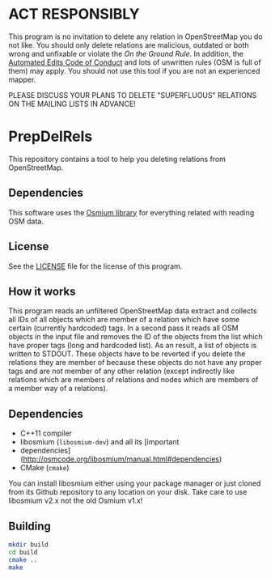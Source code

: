 # ACT RESPONSIBLY

This program is no invitation to delete any relation in OpenStreetMap you do
not like. You should only delete relations are malicious, outdated or both
wrong and unfixable or violate the *On the Ground Rule*. In addition, the
[Automated Edits Code of
Conduct](http://wiki.openstreetmap.org/wiki/Automated_Edits) and lots of
unwritten rules (OSM is full of them) may apply. You should not use this tool
if you are not an experienced mapper. 

PLEASE DISCUSS YOUR PLANS TO DELETE "SUPERFLUOUS" RELATIONS ON THE MAILING
LISTS IN ADVANCE!

# PrepDelRels

This repository contains a tool to help you deleting relations from OpenStreetMap.


## Dependencies
This software uses the [Osmium library](https://github.com/osmcode/libosmium)
for everything related with reading OSM data.


## License

See the [LICENSE](LICENSE) file for the license of this program.


## How it works

This program reads an unfiltered OpenStreetMap data extract and collects all
IDs of all objects which are member of a relation which have some certain
(currently hardcoded) tags. In a second pass it reads all OSM objects in the
input file and removes the ID of the objects from the list which have proper
tags (long and hardcoded list). As an result, a list of objects is written to
STDOUT. These objects have to be reverted if you delete the relations they are
member of because these objects do not have any proper tags and are not member
of any other relation (except indirectly like relations which are members of
relations and nodes which are members of a member way of a relations).


## Dependencies

* C++11 compiler
* libosmium (`libosmium-dev`) and all its [important
* dependencies](http://osmcode.org/libosmium/manual.html#dependencies)
* CMake (`cmake`)

You can install libosmium either using your package manager or just cloned from
its Github repository to any location on your disk. Take care to use libosmium
v2.x not the old Osmium v1.x!


## Building

```sh
mkdir build
cd build
cmake ..
make
```
